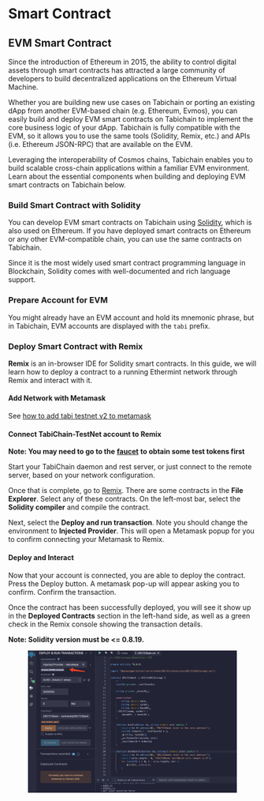 # Smart Contract

## EVM Smart Contract

Since the introduction of Ethereum in 2015, the ability to control digital assets through smart contracts has attracted a large community of developers to build decentralized applications on the Ethereum Virtual Machine.

Whether you are building new use cases on Tabichain or porting an existing dApp from another EVM-based chain (e.g. Ethereum, Evmos), you can easily build and deploy EVM smart contracts on Tabichain to implement the core business logic of your dApp. Tabichain is fully compatible with the EVM, so it allows you to use the same tools (Solidity, Remix, etc.) and APIs (i.e. Ethereum JSON-RPC) that are available on the EVM.

Leveraging the interoperability of Cosmos chains, Tabichain enables you to build scalable cross-chain applications within a familiar EVM environment. Learn about the essential components when building and deploying EVM smart contracts on Tabichain below.

### Build Smart Contract with Solidity

You can develop EVM smart contracts on Tabichain using [Solidity](https://docs.soliditylang.org/en/latest/), which is also used on Ethereum. If you have deployed smart contracts on Ethereum or any other EVM-compatible chain, you can use the same contracts on Tabichain.

Since it is the most widely used smart contract programming language in Blockchain, Solidity comes with well-documented and rich language support.

### Prepare Account for EVM

You might already have an EVM account and hold its mnemonic phrase, but in Tabichain, EVM accounts are displayed with the `tabi` prefix.

### Deploy Smart Contract with Remix

**Remix** is an in-browser IDE for Solidity smart contracts. In this guide, we will learn how to deploy a contract to a running Ethermint network through Remix and interact with it.

#### Add Network with Metamask

See [how to add tabi testnet v2 to metamask](broken-reference)

#### Connect TabiChain-TestNet account to Remix

**Note: You may need to go to the** [**faucet**](faucet.md) **to obtain some test tokens first**

Start your TabiChain daemon and rest server, or just connect to the remote server, based on your network configuration.

Once that is complete, go to [Remix](http://remix.ethereum.org/). There are some contracts in the **File Explorer**. Select any of these contracts. On the left-most bar, select the **Solidity compiler** and compile the contract.

Next, select the **Deploy and run transaction**. Note you should change the environment to **Injected Provider**. This will open a Metamask popup for you to confirm connecting your Metamask to Remix.

#### Deploy and Interact

Now that your account is connected, you are able to deploy the contract. Press the Deploy button. A metamask pop-up will appear asking you to confirm. Confirm the transaction.

Once the contract has been successfully deployed, you will see it show up in the **Deployed Contracts** section in the left-hand side, as well as a green check in the Remix console showing the transaction details.

**Note: Solidity version must be <= 0.8.19.**

<figure><img src="../.gitbook/assets/image (3) (1).png" alt=""><figcaption></figcaption></figure>
